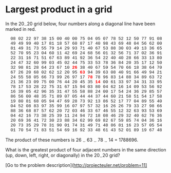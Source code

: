 Largest product in a grid
=========================

<p>In the 20<img src='images/symbol_times.gif' width='9' height='9' alt='&times;' border='0' style='vertical-align:middle;' />20 grid below, four numbers along a diagonal line have been marked in red.</p>
<p style="font-family:courier new;text-align:center;font-size:10pt;">
08 02 22 97 38 15 00 40 00 75 04 05 07 78 52 12 50 77 91 08<br />
49 49 99 40 17 81 18 57 60 87 17 40 98 43 69 48 04 56 62 00<br />
81 49 31 73 55 79 14 29 93 71 40 67 53 88 30 03 49 13 36 65<br />
52 70 95 23 04 60 11 42 69 24 68 56 01 32 56 71 37 02 36 91<br />
22 31 16 71 51 67 63 89 41 92 36 54 22 40 40 28 66 33 13 80<br />
24 47 32 60 99 03 45 02 44 75 33 53 78 36 84 20 35 17 12 50<br />
32 98 81 28 64 23 67 10 <span style="color:#ff0000;"><b>26</b></span> 38 40 67 59 54 70 66 18 38 64 70<br />
67 26 20 68 02 62 12 20 95 <span style="color:#ff0000;"><b>63</b></span> 94 39 63 08 40 91 66 49 94 21<br />
24 55 58 05 66 73 99 26 97 17 <span style="color:#ff0000;"><b>78</b></span> 78 96 83 14 88 34 89 63 72<br />
21 36 23 09 75 00 76 44 20 45 35 <span style="color:#ff0000;"><b>14</b></span> 00 61 33 97 34 31 33 95<br />
78 17 53 28 22 75 31 67 15 94 03 80 04 62 16 14 09 53 56 92<br />
16 39 05 42 96 35 31 47 55 58 88 24 00 17 54 24 36 29 85 57<br />
86 56 00 48 35 71 89 07 05 44 44 37 44 60 21 58 51 54 17 58<br />
19 80 81 68 05 94 47 69 28 73 92 13 86 52 17 77 04 89 55 40<br />
04 52 08 83 97 35 99 16 07 97 57 32 16 26 26 79 33 27 98 66<br />
88 36 68 87 57 62 20 72 03 46 33 67 46 55 12 32 63 93 53 69<br />
04 42 16 73 38 25 39 11 24 94 72 18 08 46 29 32 40 62 76 36<br />
20 69 36 41 72 30 23 88 34 62 99 69 82 67 59 85 74 04 36 16<br />
20 73 35 29 78 31 90 01 74 31 49 71 48 86 81 16 23 57 05 54<br />
01 70 54 71 83 51 54 69 16 92 33 48 61 43 52 01 89 19 67 48<br />
</p>
<p>The product of these numbers is 26 <img src='images/symbol_times.gif' width='9' height='9' alt='&times;' border='0' style='vertical-align:middle;' /> 63 <img src='images/symbol_times.gif' width='9' height='9' alt='&times;' border='0' style='vertical-align:middle;' /> 78 <img src='images/symbol_times.gif' width='9' height='9' alt='&times;' border='0' style='vertical-align:middle;' /> 14 = 1788696.</p>
<p>What is the greatest product of four adjacent numbers in the same direction (up, down, left, right, or diagonally) in the 20<img src='images/symbol_times.gif' width='9' height='9' alt='&times;' border='0' style='vertical-align:middle;' />20 grid?</p>



[Go to the problem description](http://projecteuler.net/problem=11]
